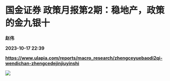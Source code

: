 # 国金证券 政策月报第2期：稳地产，政策的金九银十
**赵伟**

**2023-10-17 22:39**

**https://www.ulapia.com/reports/macro_research/zhengceyuebaodi2qi-wendichan-zhengcedejinjiuyinshi**

![](https://img.ulapia.com/thumbnails/macro_research/20231017/H3_AP202310171601751530_1.jpg)